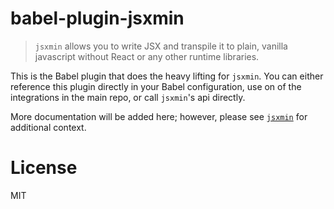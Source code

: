 # babel-plugin-jsxmin
> `jsxmin` allows you to write JSX and transpile it to plain, vanilla javascript without React or any other runtime libraries.

This is the Babel plugin that does the heavy lifting for `jsxmin`. You can either reference this plugin directly in your Babel configuration, use on of the integrations in the main repo, or call `jsxmin`'s api directly.

More documentation will be added here; however, please see [`jsxmin`](../../README.md) for additional context.

License
=======
MIT
